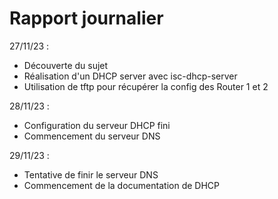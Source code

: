# Rapport journalier

27/11/23 :
- Découverte du sujet 
- Réalisation d'un DHCP server avec isc-dhcp-server
- Utilisation de tftp pour récupérer la config des Router 1 et 2

28/11/23 :
- Configuration du serveur DHCP fini
- Commencement du serveur DNS

29/11/23 : 
- Tentative de finir le serveur DNS
- Commencement de la documentation de DHCP
